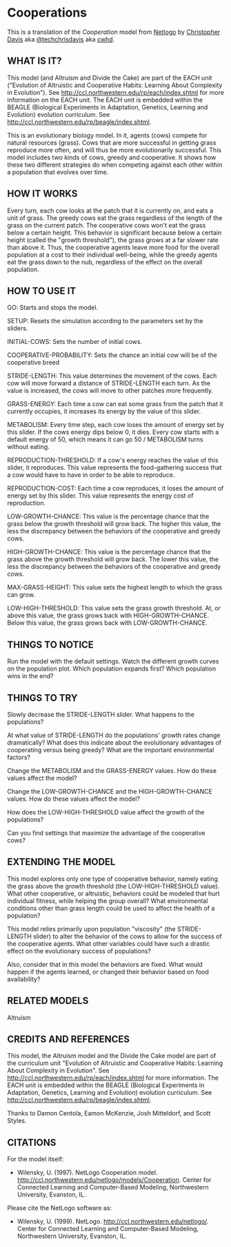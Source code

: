 # Cooperations

This is a translation of the *Cooperation* model from [Netlogo](https://ccl.northwestern.edu/netlogo/) by [Christopher Davis](https://www.researchgate.net/profile/Christopher_Davis50?ev=hdr_xprf&_sg=Rck796knJKvnKrOie9mTg9aiDsUCm7GeA6Raj84vuiLsGl8XJzed-zYkzqNm9iIedSaTriz9kntWFNkIYeLJxfLg) aka [@techchrisdavis](https://twitter.com/techchrisdavis) aka [cwhd](https://github.com/cwhd).

## WHAT IS IT?

This model (and Altruism and Divide the Cake) are part of the EACH unit ("Evolution of Altruistic and Cooperative Habits: Learning About Complexity in Evolution").  See http://ccl.northwestern.edu/rp/each/index.shtml for more information on the EACH unit. The EACH unit is embedded within the BEAGLE (Biological Experiments in Adaptation, Genetics, Learning and Evolution) evolution curriculum. See http://ccl.northwestern.edu/rp/beagle/index.shtml.

This is an evolutionary biology model.  In it, agents (cows) compete for natural resources (grass).  Cows that are more successful in getting grass reproduce more often, and will thus be more evolutionarily successful.  This model includes two kinds of cows, greedy and cooperative.  It shows how these two different strategies do when competing against each other within a population that evolves over time.

## HOW IT WORKS

Every turn, each cow looks at the patch that it is currently on, and eats a unit of grass.  The greedy cows eat the grass regardless of the length of the grass on the current patch.  The cooperative cows won't eat the grass below a certain height.  This behavior is significant because below a certain height (called the "growth threshold"), the grass grows at a far slower rate than above it.  Thus, the cooperative agents leave more food for the overall population at a cost to their individual well-being, while the greedy agents eat the grass down to the nub, regardless of the effect on the overall population.

## HOW TO USE IT

GO: Starts and stops the model.

SETUP: Resets the simulation according to the parameters set by the sliders.

INITIAL-COWS: Sets the number of initial cows.

COOPERATIVE-PROBABILITY: Sets the chance an initial cow will be of the cooperative breed

STRIDE-LENGTH: This value determines the movement of the cows. Each cow will move forward a distance of STRIDE-LENGTH  each turn.  As the value is increased, the cows will move to other patches more frequently.

GRASS-ENERGY: Each time a cow can eat some grass from the patch that it currently occupies, it increases its energy by the value of this slider.

METABOLISM: Every time step, each cow loses the amount of energy set by this slider.  If the cows energy dips below 0, it dies.  Every cow starts with a default energy of 50, which means it can go 50 / METABOLISM turns without eating.

REPRODUCTION-THRESHOLD: If a cow's energy reaches the value of this slider, it reproduces.  This value represents the food-gathering success that a cow would have to have in order to be able to reproduce.

REPRODUCTION-COST: Each time a cow reproduces, it loses the amount of energy set by this slider.  This value represents the energy cost of reproduction.

LOW-GROWTH-CHANCE: This value is the percentage chance that the grass below the growth threshold will grow back.  The higher this value, the less the discrepancy between the behaviors of the cooperative and greedy cows.

HIGH-GROWTH-CHANCE: This value is the percentage chance that the grass above the growth threshold will grow back.  The lower this value, the less the discrepancy between the behaviors of the cooperative and greedy cows.

MAX-GRASS-HEIGHT:  This value sets the highest length to which the grass can grow.

LOW-HIGH-THRESHOLD:  This value sets the grass growth threshold.  At, or above this value, the grass grows back with HIGH-GROWTH-CHANCE.  Below this value, the grass grows back with LOW-GROWTH-CHANCE.

## THINGS TO NOTICE

Run the model with the default settings.  Watch the different growth curves on the population plot.  Which population expands first?  Which population wins in the end?

## THINGS TO TRY

Slowly decrease the STRIDE-LENGTH slider. What happens to the populations?

At what value of STRIDE-LENGTH do the populations' growth rates change dramatically?  What does this indicate about the evolutionary advantages of cooperating versus being greedy?  What are the important environmental factors?

Change the METABOLISM and the GRASS-ENERGY values.  How do these values affect the model?

Change the LOW-GROWTH-CHANCE and the HIGH-GROWTH-CHANCE values.  How do these values affect the model?

How does the LOW-HIGH-THRESHOLD value affect the growth of the populations?

Can you find settings that maximize the advantage of the cooperative cows?

## EXTENDING THE MODEL

This model explores only one type of cooperative behavior, namely eating the grass above the growth threshold (the LOW-HIGH-THRESHOLD value).  What other cooperative, or altruistic, behaviors could be modeled that hurt individual fitness, while helping the group overall?  What environmental conditions other than grass length could be used to affect the health of a population?

This model relies primarily upon population "viscosity" (the STRIDE-LENGTH slider) to alter the behavior of the cows to allow for the success of the cooperative agents.  What other variables could have such a drastic effect on the evolutionary success of populations?

Also, consider that in this model the behaviors are fixed.  What would happen if the agents learned, or changed their behavior based on food availability?

## RELATED MODELS

Altruism

## CREDITS AND REFERENCES

This model, the Altruism model and the Divide the Cake model are part of the curriculum unit "Evolution of Altruistic and Cooperative Habits: Learning About Complexity in Evolution".  See http://ccl.northwestern.edu/rp/each/index.shtml for more information. The EACH unit is embedded within the BEAGLE (Biological Experiments in Adaptation, Genetics, Learning and Evolution) evolution curriculum. See http://ccl.northwestern.edu/rp/beagle/index.shtml.

Thanks to Damon Centola, Eamon McKenzie, Josh Mitteldorf, and Scott Styles.

## CITATIONS

For the model itself:

* Wilensky, U. (1997).  NetLogo Cooperation model.  http://ccl.northwestern.edu/netlogo/models/Cooperation.  Center for Connected Learning and Computer-Based Modeling, Northwestern University, Evanston, IL.

Please cite the NetLogo software as:

* Wilensky, U. (1999). NetLogo. http://ccl.northwestern.edu/netlogo/. Center for Connected Learning and Computer-Based Modeling, Northwestern University, Evanston, IL.